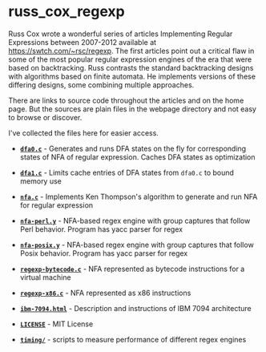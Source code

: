 # russ_cox_regexp

Russ Cox wrote a wonderful series of articles Implementing Regular Expressions between 2007-2012 available at https://swtch.com/~rsc/regexp. The first articles point out a critical flaw in some of the most popular regular expression engines of the era that were based on backtracking. Russ contrasts the standard backtracking designs with algorithms based on finite automata. He implements versions of these differing designs, some combining multiple approaches.

There are links to source code throughout the articles and on the home page. But the sources are plain files in the webpage directory and not easy to browse or discover.

I've collected the files here for easier access.

- [**`dfa0.c`**](dfa0.c) - Generates and runs DFA states on the fly for corresponding states of NFA of regular expression. Caches DFA states as optimization

- [**`dfa1.c`**](dfa1.c) - Limits cache entries of DFA states from `dfa0.c` to bound memory use

- [**`nfa.c`**](nfa.c) - Implements Ken Thompson's algorithm to generate and run NFA for regular expression

- [**`nfa-perl.y`**](nfa-perl.y) - NFA-based regex engine with group captures that follow Perl behavior. Program has yacc parser for regex

- [**`nfa-posix.y`**](nfa-posix.y) - NFA-based regex engine with group captures that follow Posix behavior. Program has yacc parser for regex

- [**`regexp-bytecode.c`**](regexp-bytecode.c) - NFA represented as bytecode instructions for a virtual machine

- [**`regexp-x86.c`**](regexp-x86.c) - NFA represented as x86 instructions

- [**`ibm-7094.html`**](ibm-7094.html) - Description and instructions of IBM 7094 architecture

- [**`LICENSE`**](LICENSE) - MIT License

- [**`timing/`**](timing) - scripts to measure performance of different regex engines
